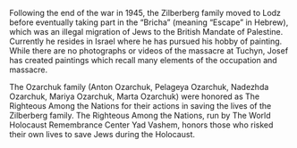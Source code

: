 ﻿Following the end of the war in 1945, the Zilberberg family moved to Lodz before eventually taking part in the “Bricha” (meaning “Escape” in Hebrew), which was an illegal migration of Jews to the British Mandate of Palestine. Currently he resides in Israel where he has pursued his hobby of painting. While there are no photographs or videos of the massacre at Tuchyn, Josef has created paintings which recall many elements of the occupation and massacre.


The Ozarchuk family (Anton Ozarchuk, Pelageya Ozarchuk, Nadezhda Ozarchuk, Mariya Ozarchuk, Marta Ozarchuk) were honored as The Righteous Among the Nations for their actions in saving the lives of the Zilberberg family. The Righteous Among the Nations, run by The World Holocaust Remembrance Center Yad Vashem, honors those who risked their own lives to save Jews during the Holocaust.